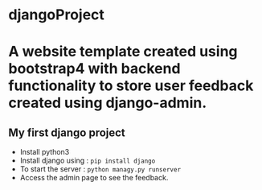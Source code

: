 # djangoProject
# A website template created using bootstrap4 with backend functionality to store user feedback created using django-admin.
## My first django project
* Install python3
* Install django using : ` pip install django ` 
* To start the server : ` python managy.py runserver `
* Access the admin page to see the feedback.

